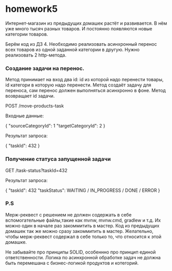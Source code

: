 # homework5

Интернет-магазин из предыдущих домашек растёт и развивается.
В нём уже много тысяч разных товаров. И постоянно появляются новые категории товаров.

Берём код из ДЗ 4.
Необходимо реализовать асинхронный перенос всех товаров из одной заданной категории в другую.
Нужно реализовать 2 http-метода.

### Создание задачи на перенос.
Метод принимает на вход два id: id из которой надо перенести товары, id категори в которую надо перенести.
Метод создаёт задачу для переноса, сам перенос должен выполняться асинхронно в фоне. Метод возвращает id задачи.

POST /move-products-task

Входные данные:

{
    "sourceCategoryId": 1
    "targetCategoryId": 2
}

Результат запроса:

{
    "taskId": 432
}

### Получение статуса запущенной задачи
GET /task-status?taskId=432

Результат запроса:

{
    "taskId": 432
    "taskStatus": WAITING / IN_PROGRESS / DONE / ERROR
}

### P.S
Мерж-реквест с решением не должен содержать в себе вспомогательные файлы,такие как mvnw, mvnw.cmd, gradlew и т.д.
Их можно один в начале раз закоммитить в мастер.
Код из предыдущих домашек так же можно сразу закоммитить в мастер.
Желательно, чтобы мерж-реквест содержал в себе только то, что относится к этой домашке.

Не забывайте про принципы SOLID, особеннно про принцип единой ответственности.
Логика по асинхронной обработке задач не должна быть перемешана с бизнес-логикой продуктов и котегорий.





